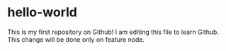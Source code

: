 # hello-world
This is my first repository on Github!
I am editing this file to learn Github.
This change will be done only on feature node.

